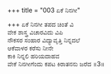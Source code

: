+++
title = "003 ಏಕೆ ನಿನಗೀ"

+++
ಏಕೆ ನಿನಗೀ ತಪದ ಚಿಂತೆ ವಿ  
ವೇಕ ಶಾಸ್ತ್ರ ವಿಚಾರವಿದು ವಿಪಿ  
ನೌಕಸರ ಸಂಹಾರ ವಿದ್ಯಾವೃತ್ತಿ ನಿನ್ನದಲೆ   
ಆಕೆವಾಳರ ಕರೆಸು ನೀನೇ  
ಕಾಕಿ ನಿನ್ನಲಿ ಹರಿಯದಾಹವ  
ವೇಕೆ ನಿನಗೀಗೆಂದು ಕಪಟ ಕಿರಾತನನು ಜರೆದ      ॥3॥